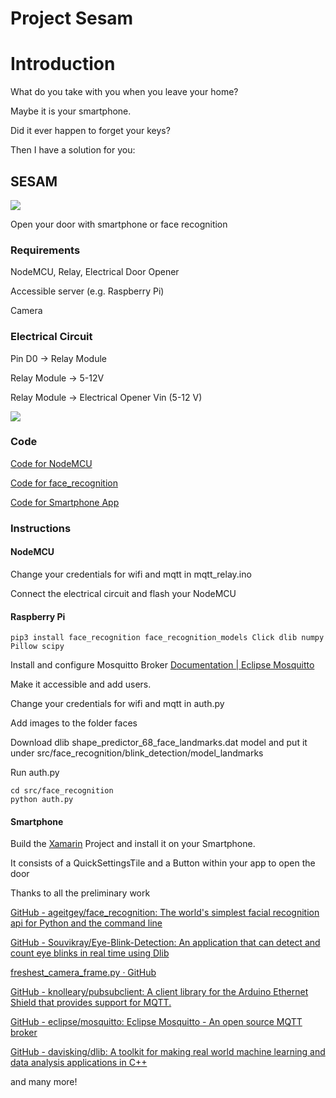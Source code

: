 # Project Sesam

# Introduction

What do you take with you when you leave your home?

Maybe it is your smartphone.

Did it ever happen to forget your keys?

Then I have a solution for you:

## SESAM

**![](https://lh7-us.googleusercontent.com/E0-pl3nL3ExOdZMx_6eUwDSNWeXVjAr6NyuGaziviQgEORJ94R4GOSuau362Q4mj20f0jqfF1VBBzLraezxc-N_-5-97KIrGAReMbwJmBoBMYeGQLM2C4lQ92mxeK5RLCsC6u716JBGNAEaCJs5Ltio22wuNKXWt=s2048)**

Open your door with smartphone or face recognition

### Requirements

NodeMCU, Relay, Electrical Door Opener

Accessible server (e.g. Raspberry Pi)

Camera

### Electrical Circuit

Pin D0 -> Relay Module

Relay Module -> 5-12V

Relay Module -> Electrical Opener Vin (5-12 V)

**![](C:\Users\bscharnagl\Downloads\img.jpg)**

### Code

[Code for NodeMCU](https://github.com/BastianSch/Sesam/src/mqtt_relay)

[Code for face_recognition](https://github.com/BastianSch/Sesam/src/face_recognition)

[Code for Smartphone App](https://github.com/BastianSch/Sesam/src/smartphone_app)

### Instructions

#### NodeMCU

Change your credentials for wifi and mqtt in mqtt_relay.ino

Connect the electrical circuit and flash your NodeMCU

#### Raspberry Pi

```shell
pip3 install face_recognition face_recognition_models Click dlib numpy Pillow scipy
```

Install and configure Mosquitto Broker [Documentation | Eclipse Mosquitto](https://mosquitto.org/documentation/)

Make it accessible and add users.

Change your credentials for wifi and mqtt in auth.py

Add images to the folder faces

Download dlib shape_predictor_68_face_landmarks.dat model and put it under src/face_recognition/blink_detection/model_landmarks

Run auth.py

```shell
cd src/face_recognition
python auth.py
```

#### Smartphone

Build the [Xamarin](https://visualstudio.microsoft.com/de/xamarin/) Project and install it on your Smartphone.

It consists of a QuickSettingsTile and a Button within your app to open the door



Thanks to all the preliminary work

[GitHub - ageitgey/face_recognition: The world&#39;s simplest facial recognition api for Python and the command line](https://github.com/ageitgey/face_recognition)

[GitHub - Souvikray/Eye-Blink-Detection: An application that can detect and count eye blinks in real time using Dlib](https://github.com/Souvikray/Eye-Blink-Detection/tree/master)

[freshest_camera_frame.py · GitHub](https://gist.github.com/crackwitz/15c3910f243a42dcd9d4a40fcdb24e40)

[GitHub - knolleary/pubsubclient: A client library for the Arduino Ethernet Shield that provides support for MQTT.](https://github.com/knolleary/pubsubclient)

[GitHub - eclipse/mosquitto: Eclipse Mosquitto - An open source MQTT broker](https://github.com/eclipse/mosquitto)

[GitHub - davisking/dlib: A toolkit for making real world machine learning and data analysis applications in C++](https://github.com/davisking/dlib)

and many more!